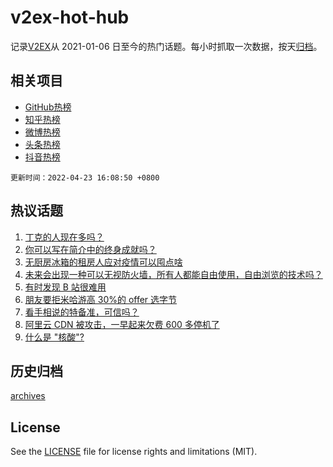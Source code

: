 # v2ex-hot-hub

 记录[V2EX](https://www.v2ex.com/)从 2021-01-06 日至今的热门话题。每小时抓取一次数据，按天[归档](archives)。
 
 ## 相关项目

- [GitHub热榜](https://github.com/lonnyzhang423/github-hot-hub)
- [知乎热榜](https://github.com/lonnyzhang423/zhihu-hot-hub)
- [微博热榜](https://github.com/lonnyzhang423/weibo-hot-hub)
- [头条热榜](https://github.com/lonnyzhang423/toutiao-hot-hub)
- [抖音热榜](https://github.com/lonnyzhang423/douyin-hot-hub)


 `更新时间：2022-04-23 16:08:50 +0800`

## 热议话题

1. [丁克的人现在多吗？](https://www.v2ex.com/t/848607)
1. [你可以写在简介中的终身成就吗？](https://www.v2ex.com/t/848632)
1. [无厨房冰箱的租房人应对疫情可以囤点啥](https://www.v2ex.com/t/848712)
1. [未来会出现一种可以无视防火墙，所有人都能自由使用，自由浏览的技术吗？](https://www.v2ex.com/t/848719)
1. [有时发现 B 站很难用](https://www.v2ex.com/t/848715)
1. [朋友要拒米哈游高 30%的 offer 选字节](https://www.v2ex.com/t/848653)
1. [看手相说的特备准，可信吗？](https://www.v2ex.com/t/848657)
1. [阿里云 CDN 被攻击，一早起来欠费 600 多停机了](https://www.v2ex.com/t/848720)
1. [什么是 "核酸"?](https://www.v2ex.com/t/848725)

## 历史归档

[archives](archives)

## License

See the [LICENSE](LICENSE) file for license rights and limitations (MIT).
